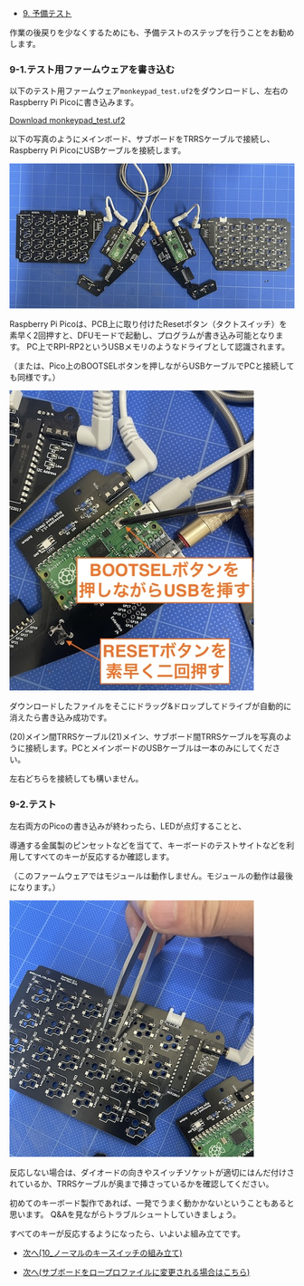 <!-- ### Monkeypad Build Guide Top Page is here [English](01_build_guide.md)  -->

  - [9. 予備テスト](09_予備テスト.md)

作業の後戻りを少なくするためにも、予備テストのステップを行うことをお勧めします。

### 9-1.テスト用ファームウェアを書き込む

以下のテスト用ファームウェア`monkeypad_test.uf2`をダウンロードし、左右のRaspberry Pi Picoに書き込みます。

[Download monkeypad_test.uf2](./firmware/0_mp_mk1_test.uf2)

以下の写真のようにメインボード、サブボードをTRRSケーブルで接続し、Raspberry Pi PicoにUSBケーブルを接続します。

![](../images/09/monkeypad_9_01.jpeg)

Raspberry Pi Picoは、PCB上に取り付けたResetボタン（タクトスイッチ）を素早く2回押すと、DFUモードで起動し、プログラムが書き込み可能となります。
PC上でRPI-RP2というUSBメモリのようなドライブとして認識されます。

（または、Pico上のBOOTSELボタンを押しながらUSBケーブルでPCと接続しても同様です。）

![](../images/09/monkeypad_9_02_ja.jpeg)
<!-- ![](../images/09/monkeypad_9_02_en.jpeg) -->

ダウンロードしたファイルをそこにドラッグ&ドロップしてドライブが自動的に消えたら書き込み成功です。 

(20)メイン間TRRSケーブル(21)メイン、サブボード間TRRSケーブルを写真のように接続します。PCとメインボードのUSBケーブルは一本のみにしてください。

左右どちらを接続しても構いません。

### 9-2.テスト

左右両方のPicoの書き込みが終わったら、LEDが点灯することと、

導通する金属製のピンセットなどを当てて、キーボードのテストサイトなどを利用してすべてのキーが反応するか確認します。

（このファームウェアではモジュールは動作しません。モジュールの動作は最後になります。）

![](../images/09/monkeypad_9_03.jpeg)

反応しない場合は、ダイオードの向きやスイッチソケットが適切にはんだ付けされているか、TRRSケーブルが奥まで挿さっているかを確認してください。

初めてのキーボード製作であれば、一発でうまく動かかないということもあると思います。
Q&Aを見ながらトラブルシュートしていきましょう。

すべてのキーが反応するようになったら、いよいよ組み立てです。  

  - [次へ(10_ノーマルのキースイッチの組み立て)](10_組み立て.md)

  - [次へ(サブボードをロープロファイルに変更される場合はこちら)](low_profile/10_組み立て_ロープロ.md)
